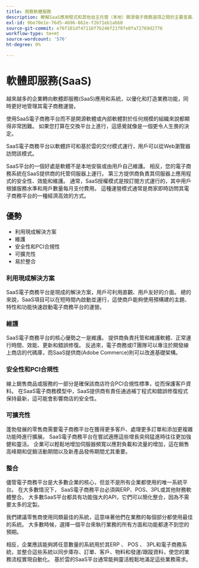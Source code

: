 ```yaml
---
title: 商務軟體服務
description: 瞭解SaaS應用程式和其他自主托管（本地）開源電子商務選項之間的主要差異。
exl-id: 9be70e1e-76d5-4696-862e-f2b71eb1abb0
source-git-commit: e76f101df47116f7b246f21f0fe0fa72769d2776
workflow-type: tm+mt
source-wordcount: '576'
ht-degree: 0%

---
```


# 軟體即服務(SaaS)

越來越多的企業轉向軟體即服務(SaaS)應用和系統，以優化和打造業務功能，同時更好地管理其電子商務運營。

使用SaaS電子商務平台而不是開源軟體或內部軟體對於任何規模的組織來說都顯得非常困難。 如果您打算在交換平台上進行，這感覺就像是一個更令人生畏的決定。

SaaS電子商務平台以軟體許可和基於雲的交付模式運行，用戶可以從Web瀏覽器訪問該模式。

SaaS平台的一個好處是軟體不是本地安裝或由用戶自己維護。 相反，您的電子商務系統在SaaS提供商的托管伺服器上運行。 第三方提供商負責其伺服器上應用程式的安全性、效能和維護。 通常，SaaS授權模式是按訂閱方式運行的，其中用戶根據服務水準和用戶數量每月支付費用。 這種運營模式通常是商家即時訪問其電子商務平台的一種經濟高效的方式。

## 優勢

- 利用現成解決方案
- 維護
- 安全性和PCI合規性
- 可擴充性
- 易於整合

### 利用現成解決方案

SaaS電子商務平台是現成的解決方案，用戶可利用直觀、用戶友好的介面。 總的來說，SaaS項目可以在短時間內啟動並運行，這使商戶能夠使用預構建的主題、特性和功能快速啟動電子商務平台的運營。

### 維護

SaaS電子商務平台的核心優勢之一是維護。 提供商負責托管和維護軟體、正常運行時間、效能、更新和錯誤修復。 反過來，電子商務或IT團隊可以專注於開發線上商店的代碼庫，而SaaS提供商(Adobe Commerce)則可以改進基礎架構。

### 安全性和PCI合規性

線上銷售商品或服務的一部分是確保該商店符合PCI合規性標準，從而保護客戶資料。 在SaaS電子商務模型中，SaaS提供商有責任通過補丁程式和錯誤修復程式保持最新，這可能會影響商店的安全性。

### 可擴充性

蓬勃發展的零售商需要電子商務平台在獲得更多客戶、處理更多訂單和添加更複雜功能時進行擴展。 SaaS電子商務平台在嘗試適應這些增長突飛猛進時往往更加強健和靈活。 企業可以輕鬆地增加伺服器頻寬以應對負載和流量的增加，這在銷售高峰期和促銷活動期間以及新產品發佈期間尤其重要。

### 整合

儘管電子商務平台是大多數企業的核心，但並不是所有企業都使用的唯一系統平台。 在大多數情況下， SaaS電子商務平台必須與ERP、POS、3PL或其他財務軟體整合。 大多數SaaS平台都具有功能強大的API，它們可以簡化整合，因為不需要太多的定製。

我們建議零售商使用同類最佳的系統，這意味著他們在業務的每個部分都使用最佳的系統。 大多數時候，選擇一個平台來執行業務的所有方面和功能都達不到您的預期。

相反，企業應該能夠將任意數量的系統用於其ERP 、 POS 、 3PL和電子商務系統，並整合這些系統以同步庫存、訂單、客戶、物料和發運/跟蹤資料，使您的業務流程實現自動化。 基於雲的SaaS平台通常能夠靈活輕鬆地滿足這些業務需求。
